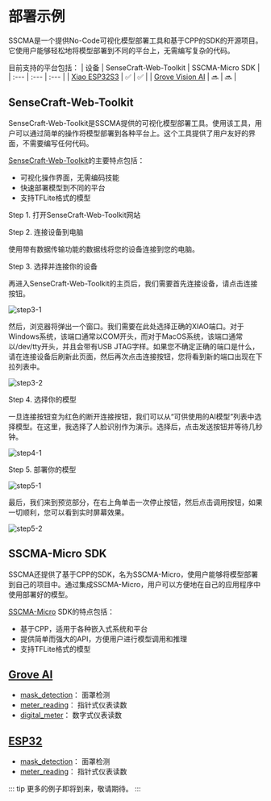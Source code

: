 # 部署示例

SSCMA是一个提供No-Code可视化模型部署工具和基于CPP的SDK的开源项目。它使用户能够轻松地将模型部署到不同的平台上，无需编写复杂的代码。

目前支持的平台包括：
| 设备 | SenseCraft-Web-Toolkit | SSCMA-Micro SDK |
| :--- | :--- | :--- |
| [Xiao ESP32S3](https://www.seeedstudio.com/XIAO-ESP32S3-Sense-p-5639.html) | ✅ | ✅ |
| [Grove Vision AI](https://www.seeedstudio.com/Grove-Vision-AI-Module-p-5457.html) | 🔜 | 🔜 |

## SenseCraft-Web-Toolkit

SenseCraft-Web-Toolkit是SSCMA提供的可视化模型部署工具。使用该工具，用户可以通过简单的操作将模型部署到各种平台上。这个工具提供了用户友好的界面，不需要编写任何代码。

[SenseCraft-Web-Toolkit](https://seeed-studio.github.io/SenseCraft-Web-Toolkit/)的主要特点包括：

- 可视化操作界面，无需编码技能
- 快速部署模型到不同的平台
- 支持TFLite格式的模型

Step 1. 打开SenseCraft-Web-Toolkit网站

<!-- <div align="center">
  <a href="https://seeed-studio.github.io/SenseCraft-Web-Toolk"><img width="10%" src="https://files.seeedstudio.com/sscma/docs/images/SSCMA-Hero.png"/></a>
</div> -->

Step 2. 连接设备到电脑

使用带有数据传输功能的数据线将您的设备连接到您的电脑。

Step 3. 选择并连接你的设备

再进入SenseCraft-Web-Toolkit的主页后，我们需要首先连接设备，请点击连接按钮。

![step3-1](https://files.seeedstudio.com/sscma/docs/static/deploy/step3-1.png)

然后，浏览器将弹出一个窗口。我们需要在此处选择正确的XIAO端口。对于Windows系统，该端口通常以COM开头，而对于MacOS系统，该端口通常以/dev/tty开头，并且会带有USB JTAG字样。如果您不确定正确的端口是什么，请在连接设备后刷新此页面，然后再次点击连接按钮，您将看到新的端口出现在下拉列表中。

![step3-2](https://files.seeedstudio.com/sscma/docs/static/deploy/step3-2.png)

Step 4. 选择你的模型

一旦连接按钮变为红色的断开连接按钮，我们可以从“可供使用的AI模型”列表中选择模型。在这里，我选择了人脸识别作为演示。选择后，点击发送按钮并等待几秒钟。

![step4-1](https://files.seeedstudio.com/sscma/docs/static/deploy/step4-1.png)

Step 5. 部署你的模型

![step5-1](https://files.seeedstudio.com/sscma/docs/static/deploy/step5-1.png)

最后，我们来到预览部分，在右上角单击一次停止按钮，然后点击调用按钮，如果一切顺利，您可以看到实时屏幕效果。

![step5-2](https://files.seeedstudio.com/sscma/docs/static/deploy/step5-2.png)

## SSCMA-Micro SDK

SSCMA还提供了基于CPP的SDK，名为SSCMA-Micro，使用户能够将模型部署到自己的项目中。通过集成SSCMA-Micro，用户可以方便地在自己的应用程序中使用部署好的模型。

[SSCMA-Micro](https://github.com/Seeed-Studio/SSCMA-Micro) SDK的特点包括：

- 基于CPP，适用于各种嵌入式系统和平台
- 提供简单而强大的API，方便用户进行模型调用和推理
- 支持TFLite格式的模型

## [Grove AI](./grove/deploy.md)

- [mask_detection](./grove/mask_detection.md)： 面罩检测
- [meter_reading](./grove/meter_reader.md)： 指针式仪表读数
- [digital_meter](./grove/digital_meter.md)： 数字式仪表读数

## [ESP32](./esp32/deploy.md)

- [mask_detection](./esp32/mask_detection.md)： 面罩检测
- [meter_reading](./esp32/meter_reader.md)： 指针式仪表读数

::: tip
更多的例子即将到来，敬请期待。
:::
